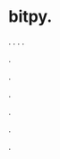 # bitpy.
.
.
.
.












.






















































.
























.



























.

















































































.































































.








